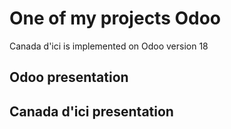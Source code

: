 # One of my projects Odoo
Canada d'ici is implemented on Odoo version 18 

## Odoo presentation

## Canada d'ici presentation
